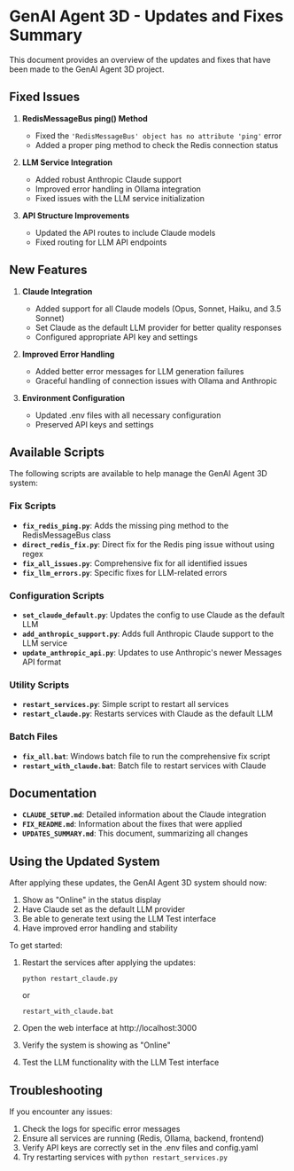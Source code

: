 # GenAI Agent 3D - Updates and Fixes Summary

This document provides an overview of the updates and fixes that have been made to the GenAI Agent 3D project.

## Fixed Issues

1. **RedisMessageBus ping() Method**
   - Fixed the `'RedisMessageBus' object has no attribute 'ping'` error 
   - Added a proper ping method to check the Redis connection status

2. **LLM Service Integration**
   - Added robust Anthropic Claude support 
   - Improved error handling in Ollama integration
   - Fixed issues with the LLM service initialization

3. **API Structure Improvements**
   - Updated the API routes to include Claude models
   - Fixed routing for LLM API endpoints

## New Features

1. **Claude Integration**
   - Added support for all Claude models (Opus, Sonnet, Haiku, and 3.5 Sonnet)
   - Set Claude as the default LLM provider for better quality responses
   - Configured appropriate API key and settings

2. **Improved Error Handling**
   - Added better error messages for LLM generation failures
   - Graceful handling of connection issues with Ollama and Anthropic

3. **Environment Configuration**
   - Updated .env files with all necessary configuration
   - Preserved API keys and settings

## Available Scripts

The following scripts are available to help manage the GenAI Agent 3D system:

### Fix Scripts

- **`fix_redis_ping.py`**: Adds the missing ping method to the RedisMessageBus class
- **`direct_redis_fix.py`**: Direct fix for the Redis ping issue without using regex
- **`fix_all_issues.py`**: Comprehensive fix for all identified issues
- **`fix_llm_errors.py`**: Specific fixes for LLM-related errors

### Configuration Scripts

- **`set_claude_default.py`**: Updates the config to use Claude as the default LLM
- **`add_anthropic_support.py`**: Adds full Anthropic Claude support to the LLM service
- **`update_anthropic_api.py`**: Updates to use Anthropic's newer Messages API format

### Utility Scripts

- **`restart_services.py`**: Simple script to restart all services
- **`restart_claude.py`**: Restarts services with Claude as the default LLM

### Batch Files

- **`fix_all.bat`**: Windows batch file to run the comprehensive fix script
- **`restart_with_claude.bat`**: Batch file to restart services with Claude

## Documentation

- **`CLAUDE_SETUP.md`**: Detailed information about the Claude integration
- **`FIX_README.md`**: Information about the fixes that were applied
- **`UPDATES_SUMMARY.md`**: This document, summarizing all changes

## Using the Updated System

After applying these updates, the GenAI Agent 3D system should now:

1. Show as "Online" in the status display
2. Have Claude set as the default LLM provider
3. Be able to generate text using the LLM Test interface
4. Have improved error handling and stability

To get started:

1. Restart the services after applying the updates:
   ```
   python restart_claude.py
   ```
   or
   ```
   restart_with_claude.bat
   ```

2. Open the web interface at http://localhost:3000

3. Verify the system is showing as "Online"

4. Test the LLM functionality with the LLM Test interface

## Troubleshooting

If you encounter any issues:

1. Check the logs for specific error messages
2. Ensure all services are running (Redis, Ollama, backend, frontend)
3. Verify API keys are correctly set in the .env files and config.yaml
4. Try restarting services with `python restart_services.py`

